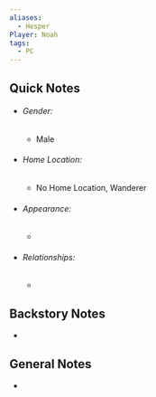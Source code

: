 ```yaml
---
aliases:
  - Hesper
Player: Noah
tags:
  - PC
---
```


## Quick Notes
- ###### Gender: 
	- Male
- ###### Home Location: 
	- No Home Location, Wanderer 
- ###### Appearance:
	- 
- ###### Relationships: 
	- 


## Backstory Notes

- 


## General Notes

- 